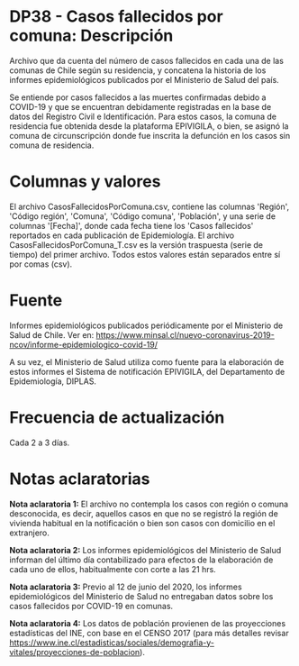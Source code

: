 # DP38 - Casos fallecidos por comuna: Descripción
Archivo que da cuenta del número de casos fallecidos en cada una de las comunas de Chile según su residencia, y concatena la historia de los informes epidemiológicos publicados por el Ministerio de Salud del país.

Se entiende por casos fallecidos a las muertes confirmadas debido a COVID-19 y que se encuentran debidamente registradas en la base de datos del Registro Civil e Identificación. Para estos casos, la comuna de residencia fue obtenida desde la plataforma EPIVIGILA, o bien, se asignó la comuna de circunscripción donde fue inscrita la defunción en los casos sin comuna de residencia.

# Columnas y valores
El archivo CasosFallecidosPorComuna.csv, contiene las columnas 'Región', 'Código región', 'Comuna', 'Código comuna', 'Población', y una serie de columnas '[Fecha]', donde cada fecha tiene los 'Casos fallecidos' reportados en cada publicación de Epidemiología. El archivo CasosFallecidosPorComuna_T.csv es la versión traspuesta (serie de tiempo) del primer archivo. Todos estos valores están separados entre sí por comas (csv).

# Fuente
Informes epidemiológicos publicados periódicamente por el Ministerio de Salud de Chile. Ver en: https://www.minsal.cl/nuevo-coronavirus-2019-ncov/informe-epidemiologico-covid-19/

A su vez, el Ministerio de Salud utiliza como fuente para la elaboración de estos informes el Sistema de notificación EPIVIGILA, del Departamento de Epidemiología, DIPLAS.
 
# Frecuencia de actualización
Cada 2 a 3 días.

# Notas aclaratorias

**Nota aclaratoria 1:** El archivo no contempla los casos con región o comuna desconocida, es decir, aquellos casos en que no se registró la región de vivienda habitual en la notificación o bien son casos con domicilio en el extranjero.

**Nota aclaratoria 2:** Los informes epidemiológicos del Ministerio de Salud informan del último día contabilizado para efectos de la elaboración de cada uno de ellos, habitualmente con corte a las 21 hrs.

**Nota aclaratoria 3:** Previo al 12 de junio del 2020, los informes epidemiológicos del Ministerio de Salud no entregaban datos sobre los casos fallecidos por COVID-19 en comunas.

**Nota aclaratoria 4:** Los datos de población provienen de las proyecciones estadísticas del INE, con base en el CENSO 2017 (para más detalles revisar https://www.ine.cl/estadisticas/sociales/demografia-y-vitales/proyecciones-de-poblacion).
